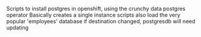 Scripts to install postgres in openshift, using the crunchy data postgres operator
Basically creates a single instance
scripts also load the very popular 'employees' database
if destination changed, postgresdb will need updating
